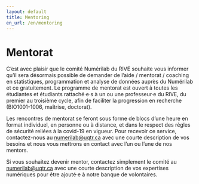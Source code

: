 ```yaml
---
layout: default
title: Mentoring
en_url: /en/mentoring
---
```

# Mentorat

C’est avec plaisir que le comité Numérilab du RIVE souhaite vous informer qu’il sera désormais possible de demander de l’aide / mentorat / coaching en statistiques, programmation et analyse de données auprès du Numérilab et ce gratuitement. Le programme de mentorat est ouvert à toutes les étudiantes et étudiants rattaché·e·s à un ou une professeur·e du RIVE, du premier au troisième cycle, afin de faciliter la progression en recherche (BIO1001-1006, maîtrise, doctorat).

Les rencontres de mentorat se feront sous forme de blocs d’une heure en format individuel, en personne ou à distance, et dans le respect des règles de sécurité reliées à la covid-19 en vigueur. Pour recevoir ce service, contactez-nous au [numerilab@uqtr.ca](mailto:numerilab@uqtr.ca) avec une courte description de vos besoins et nous vous mettrons en contact avec l’un ou l’une de nos mentors.

Si vous souhaitez devenir mentor, contactez simplement le comité au [numerilab@uqtr.ca](mailto:numerilab@uqtr.ca) avec une courte description de vos expertises numériques pour être ajouté·e à notre banque de volontaires.
